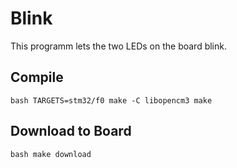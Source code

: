 # Blink

This programm lets the two LEDs on the board blink.

## Compile

`` bash
TARGETS=stm32/f0 make -C libopencm3
make
``

## Download to Board

`` bash
make download
``
